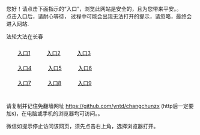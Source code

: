 您好！请点击下面指示的“入口”，浏览此网站是安全的，且为您带来平安。。 <br/>
点击入口后，请耐心等待， 过程中可能会出现无法打开的提示，请忽略，最终会进入网站. </br>

法轮大法在长春<br/>
<div style="padding:10px"><a style="margin:20px" target="_blank" href="https://dsc4ary9zzzad.cloudfront.net/2Qpsp?rgjmtq" id="ccLink1" rel="nofollow">入口1</a> <a target="_blank" style="margin:20px" href="https://d1qlxnl5malrt.cloudfront.net/2Qpsp?vpbzeace" id="ccLink2" rel="nofollow">入口2</a> <a style="margin:20px" target="_blank" href="https://d3eufcts0eioti.cloudfront.net/2Qpsp?iiljqfab" id="ccLink3" rel="nofollow">入口3</a></div>

<div style="padding:10px" ><a style="margin:20px" target="_blank" href="https://dsc4ary9zzzad.cloudfront.net/2Qpsp?rgjmtq" id="ccLink4" rel="nofollow">入口4</a> <a style="margin:20px" href="https://d1qlxnl5malrt.cloudfront.net/2Qpsp?vpbzeace" target="_blank" id="ccLink5" rel="nofollow">入口5</a> <a style="margin:20px" href="https://d3eufcts0eioti.cloudfront.net/2Qpsp?iiljqfab" target="_blank" id="ccLink6" rel="nofollow">入口6</a></div>

<div style="padding:10px"><a style="margin:20px" target="_blank" href="https://dsc4ary9zzzad.cloudfront.net/2Qpsp?rgjmtq" id="ccLink7" rel="nofollow">入口7</a> <a style="margin:20px" href="https://d1qlxnl5malrt.cloudfront.net/2Qpsp?vpbzeace" target="_blank" id="ccLink8" rel="nofollow">入口8</a> <a style="margin:20px" target="_blank" href="https://d3eufcts0eioti.cloudfront.net/2Qpsp?iiljqfab" id="ccLink9" rel="nofollow">入口9</a></div>

<br/>



请复制并记住免翻墙网址 https://github.com/yntd/changchunzx (http后一定要加s)，在电脑或手机的浏览器均可访问。。<br/>

微信如提示停止访问该网页，须先点击右上角，选择浏览器打开。
